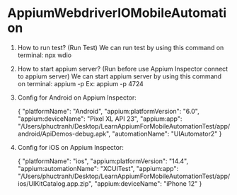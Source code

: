 # AppiumWebdriverIOMobileAutomation

1. How to run test? (Run Test)
   We can run test by using this command on terminal: npx wdio

2. How to start appium server? (Run before use Appium Inspector connect to appium server)
   We can start appium server by using this command on terminal: appium -p <port>
   Ex: appium -p 4724

3. Config for Android on Appium Inspector:

   {
   "platformName": "Android",
   "appium:platformVersion": "6.0",
   "appium:deviceName": "Pixel XL API 23",
   "appium:app": "/Users/phuctranh/Desktop/LearnAppiumForMobileAutomationTest/app/android/ApiDemos-debug.apk",
   "automationName": "UIAutomator2"
   }
4. Config for iOS on Appium Inspector:
   
   {
   "platformName": "ios",
   "appium:platformVersion": "14.4",
   "appium:automationName": "XCUITest",
   "appium:app": "/Users/phuctranh/Desktop/LearnAppiumForMobileAutomationTest/app/ios/UIKitCatalog.app.zip",
   "appium:deviceName": "iPhone 12"
   }
